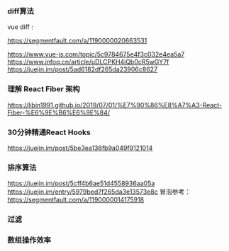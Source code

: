 
### diff算法

vue diff :

https://segmentfault.com/a/1190000020663531

https://www.vue-js.com/topic/5c9784675e4f3c032e4ea5a7
https://www.infoq.cn/article/uDLCPKH4iQb0cR5wGY7f
https://juejin.im/post/5ad6182df265da23906c8627

### 理解 React Fiber 架构

https://libin1991.github.io/2019/07/01/%E7%90%86%E8%A7%A3-React-Fiber-%E6%9E%B6%E6%9E%84/

### 30分钟精通React Hooks
https://juejin.im/post/5be3ea136fb9a049f9121014


### 排序算法
https://juejin.im/post/5cff4b6ae51d4558936aa05a
https://juejin.im/entry/5979bed7f265da3e13573e8c
冒泡参考： https://segmentfault.com/a/1190000014175918

### 过滤


### 数组操作效率